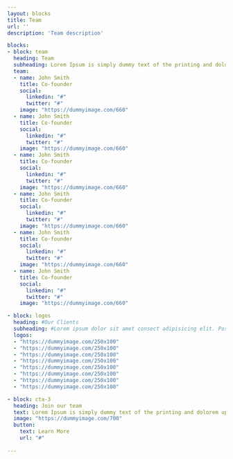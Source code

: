 ```yaml
---
layout: blocks
title: Team
url: ''
description: 'Team description'

blocks:
- block: team
  heading: Team
  subheading: Lorem Ipsum is simply dummy text of the printing and dolorem upsumes typesetting industry.
  team:
  - name: John Smith
    title: Co-founder
    social:
      linkedin: "#"
      twitter: "#"
    image: "https://dummyimage.com/660"
  - name: John Smith
    title: Co-founder
    social:
      linkedin: "#"
      twitter: "#"
    image: "https://dummyimage.com/660"
  - name: John Smith
    title: Co-founder
    social:
      linkedin: "#"
      twitter: "#"
    image: "https://dummyimage.com/660"
  - name: John Smith
    title: Co-founder
    social:
      linkedin: "#"
      twitter: "#"
    image: "https://dummyimage.com/660"
  - name: John Smith
    title: Co-founder
    social:
      linkedin: "#"
      twitter: "#"
    image: "https://dummyimage.com/660"
  - name: John Smith
    title: Co-founder
    social:
      linkedin: "#"
      twitter: "#"
    image: "https://dummyimage.com/660"

- block: logos
  heading: #Our Clients
  subheading: #Lorem ipsum dolor sit amet consect adipisicing elit. Possimus magnam voluptatum cupiditate veritatis in accusamus quisquam.
  logos:
  - "https://dummyimage.com/250x100"
  - "https://dummyimage.com/250x100"
  - "https://dummyimage.com/250x100"
  - "https://dummyimage.com/250x100"
  - "https://dummyimage.com/250x100"
  - "https://dummyimage.com/250x100"
  - "https://dummyimage.com/250x100"
  - "https://dummyimage.com/250x100"

- block: cta-3
  heading: Join our team
  text: Lorem Ipsum is simply dummy text of the printing and dolorem upsumes typesetting industry.
  image: "https://dummyimage.com/700"
  button:
    text: Learn More
    url: "#"
  
---
```

